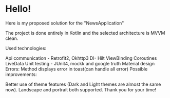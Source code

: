 # Hello!

Here is my proposed solution for the "NewsApplication"

The project is done entirely in Kotlin and the selected architecture is MVVM clean.

Used technologies:

Api communication - Retrofit2, Okhttp3
DI- Hilt
ViewBInding
Coroutines
LiveData
Unit testing - JUnit4, mockk and google truth
Material design
Errors: Method displays error in toast(can handle all error)
Possible improvements:

Better use of theme features (Dark and Light themes are almost the same now).
Landscape and portrait both supported.
Thank you for your time!
